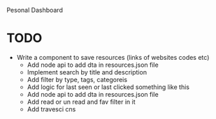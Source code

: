 Pesonal Dashboard

# TODO

- Write a component to save resources (links of websites codes etc)
  - Add node api to add dta in resources.json file
  - Implement search by title and description
  - Add filter by type, tags, categoreis
  - Add logic for last seen or last clicked something like this
  - Add node api to add dta in resources.json file
  - Add read or un read and fav filter in it
  - Add travesci cns
